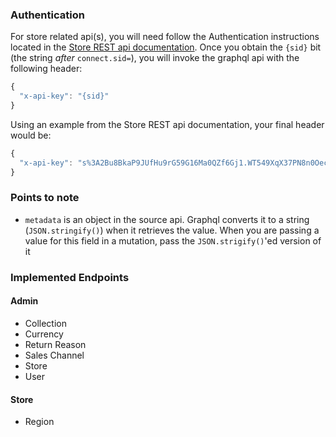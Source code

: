 ### Authentication

For store related api(s), you will need follow the Authentication instructions located in the [Store REST api documentation](https://docs.medusajs.com/api/store/#section/Authentication). Once you obtain the `{sid}` bit (the string _after_ `connect.sid=`), you will invoke the graphql api with the following header:

```js
{
  "x-api-key": "{sid}"
}
```

Using an example from the Store REST api documentation, your final header would be:

```js
{
  "x-api-key": "s%3A2Bu8BkaP9JUfHu9rG59G16Ma0QZf6Gj1.WT549XqX37PN8n0OecqnMCq798eLjZC5IT7yiDCBHPM"
}
```

### Points to note

- `metadata` is an object in the source api. Graphql converts it to a string (`JSON.stringify()`) when it retrieves the value. When you are passing a value for this field in a mutation, pass the `JSON.strigify()`'ed version of it 

### Implemented Endpoints

#### Admin

- Collection
- Currency
- Return Reason
- Sales Channel
- Store
- User

#### Store

- Region
